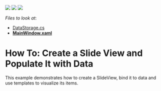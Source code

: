 <!-- default badges list -->
![](https://img.shields.io/endpoint?url=https://codecentral.devexpress.com/api/v1/VersionRange/128641954/13.1.4%2B)
[![](https://img.shields.io/badge/Open_in_DevExpress_Support_Center-FF7200?style=flat-square&logo=DevExpress&logoColor=white)](https://supportcenter.devexpress.com/ticket/details/E4648)
[![](https://img.shields.io/badge/📖_How_to_use_DevExpress_Examples-e9f6fc?style=flat-square)](https://docs.devexpress.com/GeneralInformation/403183)
<!-- default badges end -->
<!-- default file list -->
*Files to look at*:

* [DataStorage.cs](./CS/SlideViewSample/DataStorage.cs)
* **[MainWindow.xaml](./CS/SlideViewSample/MainWindow.xaml)**
<!-- default file list end -->
# How To: Create a Slide View and Populate It with Data


<p>This example demonstrates how to create a SlideView, bind it to data and use templates to visualize its items. </p>

<br/>


